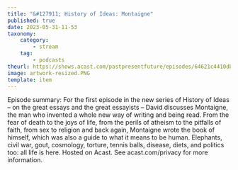 ```yaml
---
title: "&#127911; History of Ideas: Montaigne"
published: true
date: 2023-05-31-11-53
taxonomy:
    category:
        - stream
    tag:
        - podcasts
theurl: https://shows.acast.com/pastpresentfuture/episodes/64621c4410dbac0011b3e12f
image: artwork-resized.PNG
template: item
---
```


Episode summary: For the first episode in the new series of History of Ideas &ndash; on the great essays and the great essayists &ndash; David discusses Montaigne, the man who invented a whole new way of writing and being read. From the fear of death to the joys of life, from the perils of atheism to the pitfalls of faith, from sex to religion and back again, Montaigne wrote the book of himself, which was also a guide to what it means to be human. Elephants, civil war, gout, cosmology, torture, tennis balls, disease, diets, and politics too: all life is here. Hosted on Acast. See acast.com/privacy for more information.
